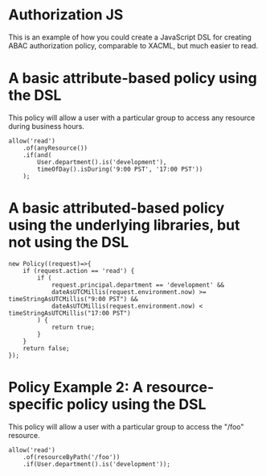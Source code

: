 # Authorization JS

This is an example of how you could create a JavaScript DSL for creating ABAC authorization 
policy, comparable to XACML, but much easier to read. 

# A basic attribute-based policy using the DSL
This policy will allow a user with a particular group to access any resource during business hours.

    allow('read')
        .of(anyResource())
        .if(and(
            User.department().is('development'),
            timeOfDay().isDuring('9:00 PST', '17:00 PST'))
        );

# A basic attributed-based policy using the underlying libraries, but not using the DSL

    new Policy((request)=>{
        if (request.action == 'read') {
            if (
                request.principal.department == 'development' && 
                dateAsUTCMillis(request.environment.now) >= timeStringAsUTCMillis("9:00 PST") && 
                dateAsUTCMillis(request.environment.now) < timeStringAsUTCMillis("17:00 PST")
            ) {
                return true;
            }
        }
        return false;
    });
        
# Policy Example 2: A resource-specific policy using the DSL
This policy will allow a user with a particular group to access the "/foo" resource.

    allow('read')
        .of(resourceByPath('/foo'))
        .if(User.department().is('development'));